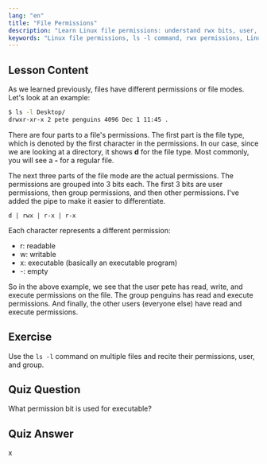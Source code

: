 ```yaml
---
lang: "en"
title: "File Permissions"
description: "Learn Linux file permissions: understand rwx bits, user, group, and other permissions. Master `ls -l` output for beginners. Start your Linux journey!"
keywords: "Linux file permissions, ls -l command, rwx permissions, Linux tutorial, file modes, beginner Linux, Linux guide"
---
```


## Lesson Content

As we learned previously, files have different permissions or file modes. Let's look at an example:

```bash
$ ls -l Desktop/
drwxr-xr-x 2 pete penguins 4096 Dec 1 11:45 .
```

There are four parts to a file's permissions. The first part is the file type, which is denoted by the first character in the permissions. In our case, since we are looking at a directory, it shows **d** for the file type. Most commonly, you will see a **-** for a regular file.

The next three parts of the file mode are the actual permissions. The permissions are grouped into 3 bits each. The first 3 bits are user permissions, then group permissions, and then other permissions. I've added the pipe to make it easier to differentiate.

```plaintext
d | rwx | r-x | r-x
```

Each character represents a different permission:

- r: readable
- w: writable
- x: executable (basically an executable program)
- -: empty

So in the above example, we see that the user pete has read, write, and execute permissions on the file. The group penguins has read and execute permissions. And finally, the other users (everyone else) have read and execute permissions.

## Exercise

Use the `ls -l` command on multiple files and recite their permissions, user, and group.

## Quiz Question

What permission bit is used for executable?

## Quiz Answer

x

